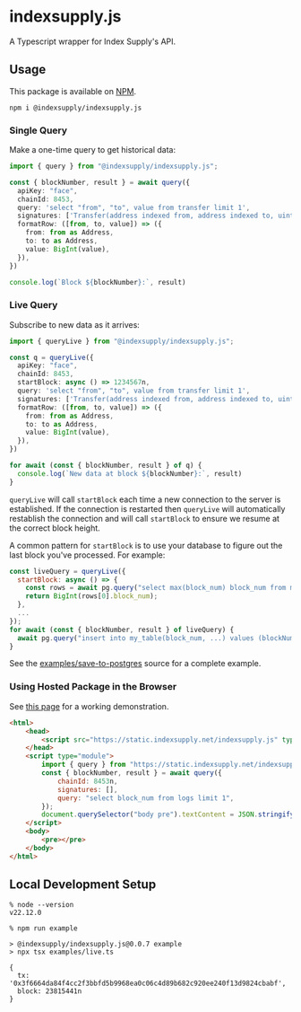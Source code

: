 # indexsupply.js

A Typescript wrapper for Index Supply's API.

## Usage

This package is available on [NPM](https://www.npmjs.com/package/@indexsupply/indexsupply.js).

```
npm i @indexsupply/indexsupply.js
```

### Single Query

Make a one-time query to get historical data:

```typescript
import { query } from "@indexsupply/indexsupply.js";

const { blockNumber, result } = await query({
  apiKey: "face",
  chainId: 8453,
  query: 'select "from", "to", value from transfer limit 1',
  signatures: ['Transfer(address indexed from, address indexed to, uint256 value)'],
  formatRow: ([from, to, value]) => ({
    from: from as Address,
    to: to as Address,
    value: BigInt(value),
  }),
})

console.log(`Block ${blockNumber}:`, result)
```

### Live Query

Subscribe to new data as it arrives:

```typescript
import { queryLive } from "@indexsupply/indexsupply.js";

const q = queryLive({
  apiKey: "face",
  chainId: 8453,
  startBlock: async () => 1234567n,
  query: 'select "from", "to", value from transfer limit 1',
  signatures: ['Transfer(address indexed from, address indexed to, uint256 value)'],
  formatRow: ([from, to, value]) => ({
    from: from as Address,
    to: to as Address,
    value: BigInt(value),
  }),
})

for await (const { blockNumber, result } of q) {
  console.log(`New data at block ${blockNumber}:`, result)
}
```

`queryLive` will call `startBlock` each time a new connection to the server is established. If the connection is restarted
then `queryLive` will automatically restablish the connection and will call `startBlock` to ensure we resume at the correct
block height.

A common pattern for `startBlock` is to use your database to figure out the last block you've processed. For example:

```javascript
const liveQuery = queryLive({
  startBlock: async () => {
    const rows = await pg.query("select max(block_num) block_num from my_table");
    return BigInt(rows[0].block_num);
  },
  ...
});
for await (const { blockNumber, result } of liveQuery) {
  await pg.query("insert into my_table(block_num, ...) values (blockNumber, ...)");
}
```

See the [examples/save-to-postgres](examples/save-to-postgres/src/index.ts) source for a complete example.


### Using Hosted Package in the Browser

See [this page](https://indexsupply.github.io/indexsupply.js/examples/index.html) for a working demonstration.

```html
<html>
    <head>
        <script src="https://static.indexsupply.net/indexsupply.js" type="module"></script>
    </head>
    <script type="module">
        import { query } from "https://static.indexsupply.net/indexsupply.js";
        const { blockNumber, result } = await query({
            chainId: 8453n,
            signatures: [],
            query: "select block_num from logs limit 1",
        });
        document.querySelector("body pre").textContent = JSON.stringify({ blockNumber, result });
    </script>
    <body>
        <pre></pre>
    </body>
</html>
```

## Local Development Setup

```
% node --version
v22.12.0

% npm run example

> @indexsupply/indexsupply.js@0.0.7 example
> npx tsx examples/live.ts

{
  tx: '0x3f6664da84f4cc2f3bbfd5b9968ea0c06c4d89b682c920ee240f13d9824cbabf',
  block: 23815441n
}
```
